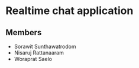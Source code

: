 # Realtime chat application

## Members

- Sorawit Sunthawatrodom
- Nisaruj Rattanaaram
- Woraprat Saelo